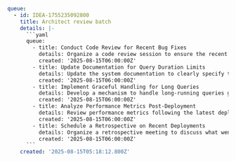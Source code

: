 ```yaml
queue:
  - id: IDEA-1755235092800
    title: Architect review batch
    details: |-
      ```yaml
      queue:
        - title: Conduct Code Review for Recent Bug Fixes
          details: Organize a code review session to ensure the recent fixes for the "Query Duration Limit Exceeded" issue are robust and maintainable.
          created: '2025-08-15T06:00:00Z'
        - title: Update Documentation for Query Duration Limits
          details: Update the system documentation to clearly specify the query duration limits and any related constraints or behaviors.
          created: '2025-08-15T06:00:00Z'
        - title: Implement Graceful Handling for Long Queries
          details: Develop a mechanism to handle long-running queries gracefully, possibly by providing feedback or alternative solutions to users.
          created: '2025-08-15T06:00:00Z'
        - title: Analyze Performance Metrics Post-Deployment
          details: Review performance metrics following the latest deployment to identify any regressions or areas for improvement.
          created: '2025-08-15T06:00:00Z'
        - title: Schedule a Retrospective on Recent Deployments
          details: Organize a retrospective meeting to discuss what went well and what could be improved in the recent deployment processes.
          created: '2025-08-15T06:00:00Z'
      ```
    created: '2025-08-15T05:18:12.800Z'
```

